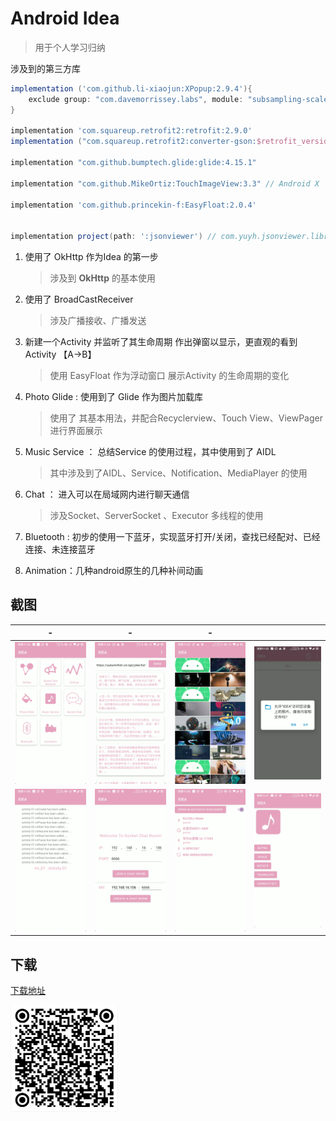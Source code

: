 # Android Idea
> 用于个人学习归纳

涉及到的第三方库
```groovy
implementation ('com.github.li-xiaojun:XPopup:2.9.4'){
    exclude group: "com.davemorrissey.labs", module: "subsampling-scale-image-view-androidx"
}

implementation 'com.squareup.retrofit2:retrofit:2.9.0'
implementation ("com.squareup.retrofit2:converter-gson:$retrofit_version")

implementation "com.github.bumptech.glide:glide:4.15.1"

implementation "com.github.MikeOrtiz:TouchImageView:3.3" // Android X

implementation 'com.github.princekin-f:EasyFloat:2.0.4'


implementation project(path: ':jsonviewer') // com.yuyh.jsonviewer.library.jsonview
```

1. 使用了 OkHttp 作为Idea 的第一步

   > 涉及到 **OkHttp** 的基本使用

2. 使用了 BroadCastReceiver

   > 涉及广播接收、广播发送

3. 新建一个Activity 并监听了其生命周期 作出弹窗以显示，更直观的看到 Activity 【A->B】

   > 使用 EasyFloat 作为浮动窗口 展示Activity 的生命周期的变化

4. Photo Glide : 使用到了 Glide 作为图片加载库

   > 使用了 其基本用法，并配合Recyclerview、Touch View、ViewPager 进行界面展示

5. Music Service ： 总结Service 的使用过程，其中使用到了 AIDL 

   > 其中涉及到了AIDL、Service、Notification、MediaPlayer 的使用

6. Chat ： 进入可以在局域网内进行聊天通信

   > 涉及Socket、ServerSocket 、Executor 多线程的使用

7. Bluetooth : 初步的使用一下蓝牙，实现蓝牙打开/关闭，查找已经配对、已经连接、未连接蓝牙

8. Animation：几种android原生的几种补间动画





## 截图

| -                        | -                      | -                     |                       |
| ------------------------ | ---------------------- | --------------------- | --------------------- |
| ![](./imgs/home.png)     | ![](./imgs/okhttp.png) | ![](./imgs/glide.png) | ![](./imgs/music.png) |
| ![](./imgs/activity.png) | ![](./imgs/socket.png) | ![](./imgs/bth.png)   | ![](./imgs/anim.png)  |



##  下载

 [下载地址](https://github.com/jonesruner/android_idea/releases/download/Debug/app-debug.apk)

<img src="./imgs/download-apk.png" alt="点击下载" style="zoom:60%;" />
